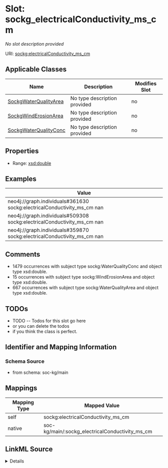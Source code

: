 

# Slot: sockg_electricalConductivity_ms_cm


_No slot description provided_





URI: [sockg:electricalConductivity_ms_cm](http://www.semanticweb.org/sockg/ontologies/2024/0/soil-carbon-ontology/electricalConductivity_ms_cm)



<!-- no inheritance hierarchy -->





## Applicable Classes

| Name | Description | Modifies Slot |
| --- | --- | --- |
| [SockgWaterQualityArea](../classes/SockgWaterQualityArea.md) | No type description provided |  no  |
| [SockgWindErosionArea](../classes/SockgWindErosionArea.md) | No type description provided |  no  |
| [SockgWaterQualityConc](../classes/SockgWaterQualityConc.md) | No type description provided |  no  |







## Properties

* Range: [xsd:double](http://www.w3.org/2001/XMLSchema#double)






## Examples

| Value |
| --- |
| neo4j://graph.individuals#361630 sockg:electricalConductivity_ms_cm nan |
| neo4j://graph.individuals#509308 sockg:electricalConductivity_ms_cm nan |
| neo4j://graph.individuals#359870 sockg:electricalConductivity_ms_cm nan |

## Comments

* 1479 occurrences with subject type sockg:WaterQualityConc and object type xsd:double.
* 15 occurrences with subject type sockg:WindErosionArea and object type xsd:double.
* 667 occurrences with subject type sockg:WaterQualityArea and object type xsd:double.

## TODOs

* TODO -- Todos for this slot go here
* or you can delete the todos
* if you think the class is perfect.

## Identifier and Mapping Information







### Schema Source


* from schema: soc-kg/main




## Mappings

| Mapping Type | Mapped Value |
| ---  | ---  |
| self | sockg:electricalConductivity_ms_cm |
| native | soc-kg/main/:sockg_electricalConductivity_ms_cm |




## LinkML Source

<details>
```yaml
name: sockg_electricalConductivity_ms_cm
description: No slot description provided
todos:
- TODO -- Todos for this slot go here
- or you can delete the todos
- if you think the class is perfect.
comments:
- 1479 occurrences with subject type sockg:WaterQualityConc and object type xsd:double.
- 15 occurrences with subject type sockg:WindErosionArea and object type xsd:double.
- 667 occurrences with subject type sockg:WaterQualityArea and object type xsd:double.
examples:
- value: neo4j://graph.individuals#361630 sockg:electricalConductivity_ms_cm nan
- value: neo4j://graph.individuals#509308 sockg:electricalConductivity_ms_cm nan
- value: neo4j://graph.individuals#359870 sockg:electricalConductivity_ms_cm nan
from_schema: soc-kg/main
rank: 1000
slot_uri: sockg:electricalConductivity_ms_cm
alias: sockg_electricalConductivity_ms_cm
domain_of:
- sockg_WaterQualityArea
- sockg_WaterQualityConc
- sockg_WindErosionArea
range: double

```
</details>